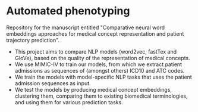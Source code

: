 # Automated phenotyping
Repository for the manuscript entitled "Comparative neural word embeddings approaches for medical concept representation and patient trajectory prediction".
- This project aims to compare NLP models (word2vec, fastTex and GloVe), based on the quality of the representation of medical concepts.
- We use MIMIC-IV to train our models, from which we extract patient admissions as sequences of (amongst others) ICD10 and ATC codes.
- We train the models with model-specific NLP tasks that uses the patient admission sequences as input.
- We test the models by producing medical concept embeddings, clustering them, comparing them to existing biomedical terminologies, and using them for various prediction tasks.